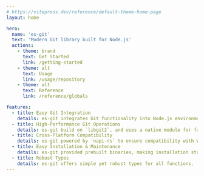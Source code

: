 ```yaml
---
# https://vitepress.dev/reference/default-theme-home-page
layout: home

hero:
  name: 'es-git'
  text: 'Modern Git library built for Node.js'
  actions:
    - theme: brand
      text: Get Started
      link: /getting-started
    - theme: alt
      text: Usage
      link: /usage/repository
    - theme: alt
      text: Reference
      link: /reference/globals

features:
  - title: Easy Git Integration
    details: es-git integrates Git functionality into Node.js environment.
  - title: High-Performance Git Operations
    details: es-git build on `libgit2`, and uses a native module for fast and seamless execution.
  - title: Cross-Platform Compatibility
    details: es-git powered by `napi-rs` to ensure compatibility with Windows, macOS, and Linux.
  - title: Easy Installation & Maintenance
    details: es-git provided prebuilt binaries, making installation straightforward.
  - title: Robust Types
    details: es-git offers simple yet robust types for all functions.
---
```

